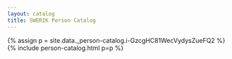 ```yaml
---
layout: catalog
title: SWERIK Person Catalog
---
```

{% assign p = site.data._person-catalog.i-GzcgHC81WecVydysZueFQ2 %}
{% include person-catalog.html p=p %}

